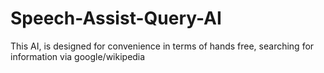 # Speech-Assist-Query-AI
This AI, is designed for convenience in terms of hands free, searching for information via google/wikipedia
